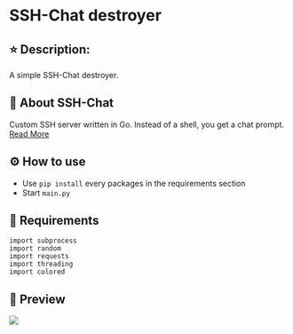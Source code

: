 # SSH-Chat destroyer
## ⭐ Description:
A simple SSH-Chat destroyer.
## 📖 About SSH-Chat
Custom SSH server written in Go. Instead of a shell, you get a chat prompt. [Read More](https://github.com/shazow/ssh-chat)
## ⚙️ How to use
- Use ```pip install``` every packages in the requirements section
- Start ```main.py```
## 🔧 Requirements 
```
import subprocess
import random
import requests
import threading
import colored
```
## 🎥 Preview 
![](https://s4.gifyu.com/images/pycharm64_bxtFCRwIVZ.gif)
